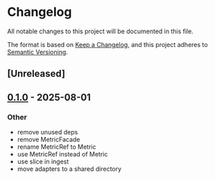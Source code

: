 # Changelog

All notable changes to this project will be documented in this file.

The format is based on [Keep a Changelog](https://keepachangelog.com/en/1.0.0/),
and this project adheres to [Semantic Versioning](https://semver.org/spec/v2.0.0.html).

## [Unreleased]

## [0.1.0](https://github.com/jdrouet/myhomelab/releases/tag/myhomelab-adapter-http-client-v0.1.0) - 2025-08-01

### Other

- remove unused deps
- remove MetricFacade
- rename MetricRef to Metric
- use MetricRef instead of Metric
- use slice in ingest
- move adapters to a shared directory
